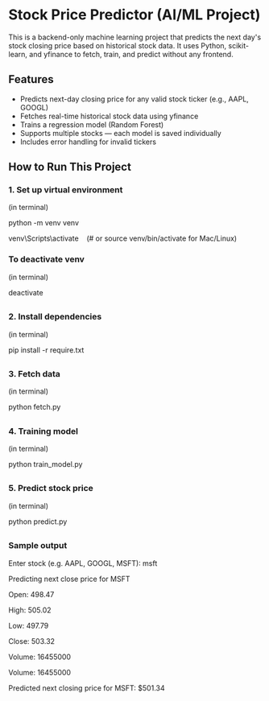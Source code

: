 # Stock Price Predictor (AI/ML Project)

This is a backend-only machine learning project that predicts the next day's stock closing price based on historical stock data. It uses Python, scikit-learn, and yfinance to fetch, train, and predict without any frontend.

## Features

-  Predicts next-day closing price for any valid stock ticker (e.g., AAPL, GOOGL)
-  Fetches real-time historical stock data using yfinance
-  Trains a regression model (Random Forest)
-  Supports multiple stocks — each model is saved individually
-  Includes error handling for invalid tickers

## How to Run This Project

### 1. Set up virtual environment

(in terminal)

python -m venv venv

venv\Scripts\activate   &nbsp;&nbsp;    (# or source venv/bin/activate for Mac/Linux)

### To deactivate venv 

(in terminal)

deactivate
##
### 2. Install dependencies

(in terminal)

pip install -r require.txt
##
### 3. Fetch data 

(in terminal)

python fetch.py
##
### 4. Training model

(in terminal)

python train_model.py
##
### 5. Predict stock price

(in terminal)

python predict.py
##
### Sample output

Enter stock (e.g. AAPL, GOOGL, MSFT): msft 

 Predicting next close price for MSFT
 
Open: 498.47

High: 505.02

Low: 497.79

Close: 503.32

Volume: 16455000

Volume: 16455000

 Predicted next closing price for MSFT: $501.34
